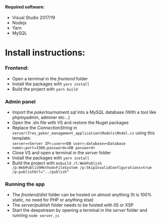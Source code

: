 #### Required software:
* Visual Studio 2017/19
* Nodejs
* Yarn
* MySQL

# Install instructions:
### Frontend:
* Open a terminal in the *frontend* folder
* Install the packages with `yarn install`
* Build the project with `yarn build`

### Admin panel
* Import the *pokertournament.sql* into a MySQL database (With a tool like phpmyadmin, adminer etc...)
* Open the .sln file with VS and restore the Nuget packages
* Replace the *ConnectionString* in `server\Tres_poker_management_application\Models\Model.cs`
using this template:  
 `server=<Server IP>;user=<DB user>;database=<Database name>;port=3306;password=<DB password>`
* Close VS and open a terminal in the *server* folder
* Install the packages with `yarn install`
* Build the project with `msbuild /t:WebPublish /p:WebPublishMethod=FileSystem /p:SkipInvalidConfigurations=true /p:publishUrl="../publish"`

### Running the app
* The *frontend/dist* folder can be hosted on almost anything (It is 100% static, no need for PHP or anything else)
* The *server/publish* folder needs to be hosted with IIS or XSP
* Start the deepstream by opening a terminal in the *server* folder and running `node server.js`
